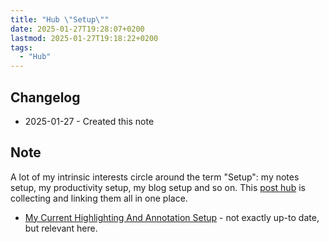```yaml
---
title: "Hub \"Setup\""
date: 2025-01-27T19:28:07+0200
lastmod: 2025-01-27T19:18:22+0200
tags:
  - "Hub"
---
```


## Changelog

- 2025-01-27 - Created this note

## Note

A lot of my intrinsic interests circle around the term "Setup": my notes setup, my productivity setup, my blog setup and so on. This [post hub](/2024/05/31/post-hubs.html) is collecting and linking them all in one place.

- [My Current Highlighting And Annotation Setup](/2022/02/13/my-current-highlighting.html) - not exactly up-to date, but relevant here.
